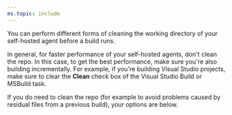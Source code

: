 ```yaml
---
ms.topic: include
---
```


You can perform different forms of cleaning the working directory of your self-hosted agent before a build runs.

In general, for faster performance of your self-hosted agents, don't clean the repo. In this case, to get the best performance, make sure you're also building incrementally. For example, if you're building Visual Studio projects, make sure to clear the **Clean** check box of the Visual Studio Build or MSBuild task.

If you do need to clean the repo (for example to avoid problems caused by residual files from a previous build), your options are below.
